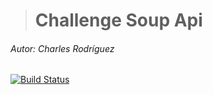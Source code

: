 > # Challenge Soup Api
###### Autor: Charles Rodríguez
[![Build Status](https://travis-ci.org/joemccann/dillinger.svg?branch=master)](https://travis-ci.org/joemccann/dillinger)
